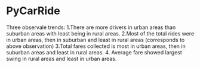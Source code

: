 # PyCarRide
Three observale trends:
1.There are more drivers in urban areas than suburban areas with least being in rural areas.
2.Most of the total rides were in urban areas, then in suburban and least in rural areas (corresponds to above observation)
3.Total fares collected is most in urban areas, then in suburban areas and least in rural areas.
4. Average fare showed largest swing in rural areas and least in urban areas.